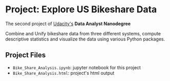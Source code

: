 # Project: Explore US Bikeshare Data
The second project of [Udacity's](https://www.udacity.com) **Data Analyst Nanodegree**

Combine and Unify bikeshare data from three different systems, compute descriptive statistics and visualize the data using various Python packages.

## Project Files
* `Bike_Share_Analysis.ipynb`: jupyter notebook for this project
* `Bike_Share_Analysis.html`: project's html output
